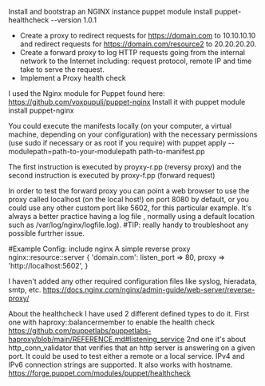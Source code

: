 Install and bootstrap an NGINX instance
puppet module install puppet-healthcheck --version 1.0.1

- Create a proxy to redirect requests for https://domain.com to 10.10.10.10 and redirect requests for https://domain.com/resource2 to 20.20.20.20.
- Create a forward proxy to log HTTP requests going from the internal network to the Internet including: request protocol, remote IP and time take to serve the request.
- Implement a Proxy health check


I used the Nginx module for Puppet found here: https://github.com/voxpupuli/puppet-nginx
Install it with puppet module install puppet-nginx 

You could execute the manifests locally (on your computer, a virtual machine, depending on your configuration) with the necessary permissions (use sudo if necessary or as root if you require) with puppet apply --modulepath=path-to-your-modulepath path-to-manifest.pp

The first instruction is executed by proyxy-r.pp (reversy proxy) and the second instruction is executed by proxy-f.pp (forward request)

In order to test the forward proxy you can point a web browser to use the proxy called localhost (on the local host!) on port 8080 by default, or you could use any other custom port like 5602, for this particular example. 
It's always a better practice having a log file , normally using a default location such as /var/log/nginx/logfile.log).
#TIP: really handy to troubleshoot any possible furtrher issue.

#Example Config:
include nginx
A simple reverse proxy
nginx::resource::server { 'domain.com':
  listen_port => 80,
  proxy       => 'http://localhost:5602',
}

I haven't added any other required configuration files like syslog, hieradata, smtp, etc.
https://docs.nginx.com/nginx/admin-guide/web-server/reverse-proxy/


About the healthcheck I have used 2 different defined types to do it.
First one with haproxy::balancermember to enable the health check
https://github.com/puppetlabs/puppetlabs-haproxy/blob/main/REFERENCE.md#listening_service
2nd one it's about http_conn_validator that verifies that an http server is answering on a given port. It could be used to test either a remote or a local service. IPv4 and IPv6 connection strings are supported. It also works with hostname.
https://forge.puppet.com/modules/puppet/healthcheck 

